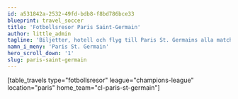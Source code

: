 ```yaml
---
id: a531842a-2532-49fd-bdb8-f8bd786bce33
blueprint: travel_soccer
title: 'Fotbollsresor Paris Saint-Germain'
author: little_admin
tagline: 'Biljetter, hotell och flyg till Paris St. Germains alla matcher i Champions League'
namn_i_meny: 'Paris St. Germain'
hero_scroll_down: '1'
slug: paris-saint-germain
---
```

<p>[table_travels type="fotbollsresor" league="champions-league" location="paris" home_team="cl-paris-st-germain"]</p>
